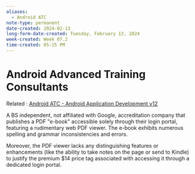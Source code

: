 ```yaml
---
aliases:
  - Android ATC
note-type: permanent
date-created: 2024-02-13
long-form-date-created: Tuesday, February 13, 2024
week-created: Week 07.2
time-created: 05:15 PM
---
```


# Android Advanced Training Consultants

Related : [Android ATC - Android Application Development v12](Android%20ATC%20-%20Android%20Application%20Development%20v12.md)

A BS independent, not affiliated with Google, accreditation company that publishes
a PDF "e-book" accessible solely through their login portal, featuring a rudimentary web 
PDF viewer. The e-book exhibits numerous spelling and grammar inconsistencies and errors.

Moreover, the PDF viewer lacks any distinguishing features or enhancements (like the 
ability to take notes on the page or send to Kindle) to justify the premium $14 price tag
associated with accessing it through a dedicated login portal.
